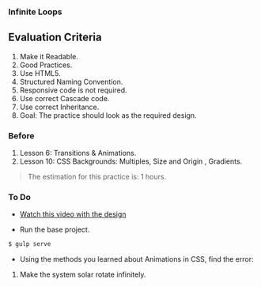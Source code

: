 ### Infinite Loops

## Evaluation Criteria

1. Make it Readable.
2. Good Practices.
3. Use HTML5.
4. Structured Naming Convention.
5. Responsive code is not required.
6. Use correct Cascade code.
7. Use correct Inheritance.
8. Goal: The practice should look as the required design.

### Before
1. Lesson 6: Transitions & Animations.
2. Lesson 10: CSS Backgrounds: Multiples, Size and Origin , Gradients.

> The estimation for this practice is: 1 hours.

### To Do

- [Watch this video with the design][1]

- Run the base project.

```sh
$ gulp serve
```
- Using the methods you learned about Animations in CSS, find the error:

1. Make the system solar rotate infinitely.



[1]: https://drive.google.com/file/d/1o6Yh97HKmDkgaE0rSxQZ2fCWo7EmSDP0/view?usp=sharing

